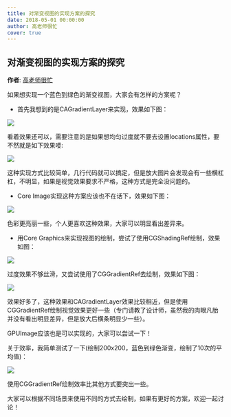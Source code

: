 ```yaml
---
title: 对渐变视图的实现方案的探究
date: 2018-05-01 00:00:00
author: 高老师很忙
cover: true
---
```


对渐变视图的实现方案的探究
----------
**作者**: [高老师很忙](https://weibo.com/517082456)

如果想实现一个蓝色到绿色的渐变视图，大家会有怎样的方案呢？

+ 首先我想到的是CAGradientLayer来实现，效果如下图：

![](https://github.com/iOS-Tips/iOS-tech-set/blob/master/images/2018/05/9-1.jpg)

看着效果还可以，需要注意的是如果想均匀过度就不要去设置locations属性，要不然就是如下效果喽:

![](https://github.com/iOS-Tips/iOS-tech-set/blob/master/images/2018/05/9-2.jpg)

这种实现方式比较简单，几行代码就可以搞定，但是放大图片会发现会有一些横杠杠，不明显，如果是视觉效果要求不严格，这种方式是完全没问题的。
+ Core Image实现这种方案应该也不在话下，效果如下图：

![](https://github.com/iOS-Tips/iOS-tech-set/blob/master/images/2018/05/9-3.jpg)

色彩更亮丽一些，个人更喜欢这种效果，大家可以明显看出差异来。
+ 用Core Graphics来实现视图的绘制，尝试了使用CGShadingRef绘制，效果如图：

![](https://github.com/iOS-Tips/iOS-tech-set/blob/master/images/2018/05/9-4.jpg)

过度效果不够丝滑，又尝试使用了CGGradientRef去绘制，效果如下图：

![](https://github.com/iOS-Tips/iOS-tech-set/blob/master/images/2018/05/9-5.jpg)

效果好多了，这种效果和CAGradientLayer效果比较相近，但是使用CGGradientRef绘制视觉效果更好一些（专门请教了设计师，虽然我的肉眼凡胎并没有看出明显差异，但是放大后横条明显少一些）。

GPUImage应该也是可以实现的，大家可以尝试一下！

关于效率，我简单测试了一下(绘制200x200，蓝色到绿色渐变，绘制了10次的平均值)：

![](https://github.com/iOS-Tips/iOS-tech-set/blob/master/images/2018/05/9-6.jpg)

使用CGGradientRef绘制效率比其他方式要突出一些。

大家可以根据不同场景来使用不同的方式去绘制，如果有更好的方案，欢迎一起讨论！